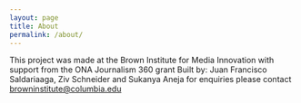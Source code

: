 ```yaml
---
layout: page
title: About
permalink: /about/
---
```


This project was made at the Brown Institute for Media Innovation with support from the ONA Journalism 360 grant
Built by: Juan Francisco Saldariaaga, Ziv Schneider and Sukanya Aneja
for enquiries please contact browninstitute@columbia.edu
